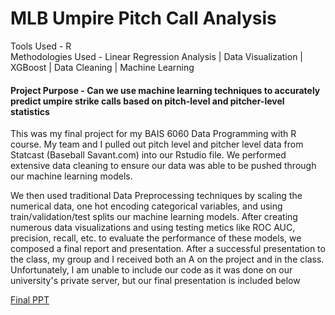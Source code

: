 # MLB Umpire Pitch Call Analysis 

Tools Used - R <br />
Methodologies Used - Linear Regression Analysis \| Data Visualization \| XGBoost \| Data Cleaning \| Machine Learning

#### Project Purpose - Can we use machine learning techniques to accurately predict umpire strike calls based on pitch-level and pitcher-level statistics

This was my final project for my BAIS 6060 Data Programming with R course. My team and I pulled out pitch level and pitcher level data from Statcast (Baseball Savant.com) into our Rstudio file. We performed extensive data cleaning to ensure our data was able to be pushed through our machine learning models.

We then used traditional Data Preprocessing techniques by scaling the numerical data, one hot encoding categorical variables, and using train/validation/test splits our machine learning models. After creating numerous data visualizations and using testing metics like ROC AUC, precision, recall, etc. to evaluate the performance of these models, we composed a final report and presentation. After a successful presentation to the class, my group and I received both an A on the project and in the class. Unfortunately, I am unable to include our code as it was done on our university's private server, but our final presentation is included below

[Final PPT]()
